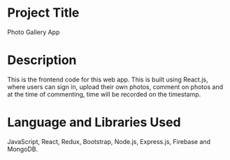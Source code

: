 # Project Title
Photo Gallery App

# Description
This is the frontend code for this web app. This is built using React.js, where users can sign in, upload their own photos, comment on photos and at the time of commenting, time will be recorded on the timestamp.

# Language and Libraries Used
JavaScript, React, Redux, Bootstrap, Node.js, Express.js, Firebase and MongoDB.
